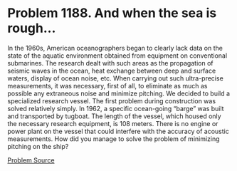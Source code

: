 # Problem 1188. And when the sea is rough...

In the 1960s, American oceanographers began to clearly lack data on the state of the aquatic environment obtained from equipment on conventional submarines. The research dealt with such areas as the propagation of seismic waves in the ocean, heat exchange between deep and surface waters, display of ocean noise, etc. When carrying out such ultra-precise measurements, it was necessary, first of all, to eliminate as much as possible any extraneous noise and minimize pitching. We decided to build a specialized research vessel. The first problem during construction was solved relatively simply. In 1962, a specific ocean-going “barge” was built and transported by tugboat. The length of the vessel, which housed only the necessary research equipment, is 108 meters. There is no engine or power plant on the vessel that could interfere with the accuracy of acoustic measurements. How did you manage to solve the problem of minimizing pitching on the ship?

[Problem Source](https://www.trizland.ru/tasks/5639/)